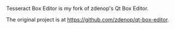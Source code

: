 Tesseract Box Editor is my fork of zdenop's Qt Box Editor.

The original project is at https://github.com/zdenop/qt-box-editor.
